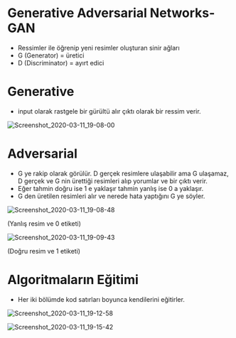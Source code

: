 # Generative Adversarial Networks-GAN 

* Ressimler ile öğrenip yeni resimler oluşturan sinir ağları
* G (Generator) = üretici
* D (Discriminator) = ayırt edici

# Generative

* input olarak rastgele bir gürültü alır çıktı olarak bir ressim verir.

![Screenshot_2020-03-11_19-08-00](https://user-images.githubusercontent.com/54184905/76454566-f35f6f80-63e5-11ea-9108-605b8028a0c3.png)

# Adversarial

* G ye rakip olarak görülür. D gerçek resimlere ulaşabilir ama G ulaşamaz, D gerçek ve G nin ürettiği resimleri alıp yorumlar ve bir çıktı verir.
* Eğer tahmin doğru ise 1 e yaklaşır tahmin yanlış ise 0 a yaklaşır.
* G den üretilen resimleri alır ve nerede hata yaptığını G ye söyler.

![Screenshot_2020-03-11_19-08-48](https://user-images.githubusercontent.com/54184905/76455095-7ed90080-63e6-11ea-9161-ed586310a162.png)

(Yanlış resim ve 0 etiketi)

![Screenshot_2020-03-11_19-09-43](https://user-images.githubusercontent.com/54184905/76455103-80a2c400-63e6-11ea-8731-387f9e0e8caf.png)

(Doğru resim ve 1 etiketi)

# Algoritmaların Eğitimi

* Her iki bölümde kod satırları boyunca kendilerini eğitirler.

![Screenshot_2020-03-11_19-12-58](https://user-images.githubusercontent.com/54184905/76455716-03c41a00-63e7-11ea-9c22-6c0e9f7e0f8a.png)

![Screenshot_2020-03-11_19-15-42](https://user-images.githubusercontent.com/54184905/76455724-058ddd80-63e7-11ea-87f1-281aac7b11e7.png)
